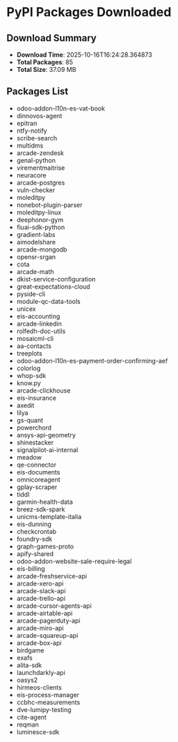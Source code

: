 # PyPI Packages Downloaded

## Download Summary
- **Download Time**: 2025-10-16T16:24:28.364873
- **Total Packages**: 85
- **Total Size**: 37.09 MB

## Packages List
- odoo-addon-l10n-es-vat-book
- dinnovos-agent
- epitran
- ntfy-notify
- scribe-search
- multidms
- arcade-zendesk
- genal-python
- virementmaitrise
- neuracore
- arcade-postgres
- vuln-checker
- moleditpy
- nonebot-plugin-parser
- moleditpy-linux
- deephonor-gym
- fiuai-sdk-python
- gradient-labs
- aimodelshare
- arcade-mongodb
- opensr-srgan
- cota
- arcade-math
- dkist-service-configuration
- great-expectations-cloud
- pyside-cli
- module-qc-data-tools
- unicex
- eis-accounting
- arcade-linkedin
- rolfedh-doc-utils
- mosaicml-cli
- aa-contacts
- treeplots
- odoo-addon-l10n-es-payment-order-confirming-aef
- colorlog
- whop-sdk
- know.py
- arcade-clickhouse
- eis-insurance
- axedit
- lilya
- gs-quant
- powerchord
- ansys-api-geometry
- shinestacker
- signalpilot-ai-internal
- meadow
- qe-connector
- eis-documents
- omnicoreagent
- gplay-scraper
- tiddl
- garmin-health-data
- breez-sdk-spark
- unicms-template-italia
- eis-dunning
- checkcrontab
- foundry-sdk
- graph-games-proto
- apify-shared
- odoo-addon-website-sale-require-legal
- eis-billing
- arcade-freshservice-api
- arcade-xero-api
- arcade-slack-api
- arcade-trello-api
- arcade-cursor-agents-api
- arcade-airtable-api
- arcade-pagerduty-api
- arcade-miro-api
- arcade-squareup-api
- arcade-box-api
- birdgame
- exafs
- alita-sdk
- launchdarkly-api
- oasys2
- hirmeos-clients
- eis-process-manager
- ccbhc-measurements
- dve-lumipy-testing
- cite-agent
- reqman
- luminesce-sdk
